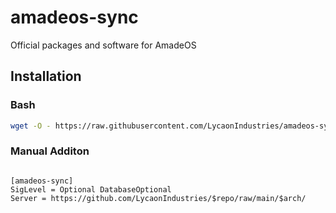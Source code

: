 # amadeos-sync
Official packages and software for AmadeOS


## Installation

### Bash

```bash
wget -O - https://raw.githubusercontent.com/LycaonIndustries/amadeos-sync/main/install.sh | sudo bash
```

### Manual Additon 

```

[amadeos-sync]
SigLevel = Optional DatabaseOptional
Server = https://github.com/LycaonIndustries/$repo/raw/main/$arch/

```
